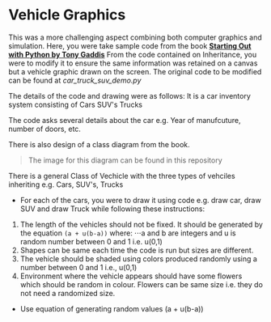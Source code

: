 # Vehicle Graphics

This was a more challenging aspect combining both computer graphics and simulation.
Here, you were take sample code from the book **[Starting Out with Python by Tony Gaddis](http://www.kalfaoglu.com/ceng113/Python-Programming/Starting%20Out%20with%20Python%5B4th%20Globa%20lED%5DTony%20Gaddis.pdf)**
From the code contained on Inheritance, you were to modify it to ensure the same information was retained on a canvas but a vehicle graphic drawn on the screen.
The original code to be modified can be found at *car_truck_suv_demo.py*

The details of the code and drawing were as follows:
It is a car inventory system consisting of
Cars 	SUV's 	Trucks

The code asks several details about the car e.g. Year of manufcuture, number of doors, etc.

There is also design of a class diagram from the book. 
> The image for this diagram can be found in this repository

There is a general Class of Vechicle with the three types of vehciles inheriting e.g. Cars, SUV's, Trucks

- For each of the cars, you were to draw it using code e.g. draw car, draw SUV and draw Truck while following these instructions:
1. The length of the vehicles should not be fixed. It should be generated by the equation `(a + u(b-a))` where:
⋅⋅⋅a and b are integers and u is random number between 0 and 1 i.e. u(0,1)
2. Shapes can be same each time the code is run but sizes are different. 
3. The vehicle should be shaded using colors produced randomly using a number between 0 and 1 i.e., u(0,1)
4. Environment where the vehicle appears should have some flowers which should be random in colour. Flowers can be same size i.e. they do not need a randomized size.

- Use equation of generating random values (a + u(b-a))




